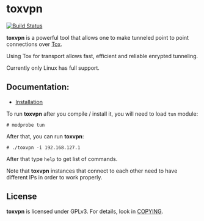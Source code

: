 toxvpn
======

[![Build Status](https://travis-ci.org/cleverca22/toxvpn.svg?branch=master)](https://travis-ci.org/cleverca22/toxvpn)

**toxvpn** is a powerful tool that allows one to make tunneled point to point connections over [Tox](https://github.com/irungentoo/toxcore).

Using Tox for transport allows fast, efficient and reliable enrypted tunneling.

Currently only Linux has full support.


## Documentation:
* [Installation](INSTALL.md)


To run **toxvpn** after you compile / install it, you will need to load ``tun`` module:
```
# modprobe tun
```

After that, you can run **toxvpn**:
```
# ./toxvpn -i 192.168.127.1
```

After that type ``help`` to get list of commands.


Note that **toxvpn** instances that connect to each other need to have different IPs in order to work properly.


## License
**toxvpn** is licensed under GPLv3. For details, look in [COPYING](COPYING).
